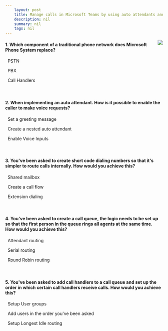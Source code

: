 ```yaml
---
    layout: post
    title: Manage calls in Microsoft Teams by using auto attendants and call queues 
    description: nil
    summary: nil
    tags: nil
---
```



 <a target="_blank" href="https://docs.microsoft.com/en-us/learn/modules/m365-teams-manage-calls-using-auto-attendants/8-knowledge-check/"><i class="fas fa-external-link-alt"></i> </a>
 <img align="right" src="https://docs.microsoft.com/en-us/learn/achievements/manage-calls-in-microsoft-teams-by-using-auto-attendants-and-call-queues.svg">
####  1. Which component of a traditional phone network does Microsoft Phone System replace?


<i class='far fa-square'></i> &nbsp;&nbsp;PSTN

<i class='fas fa-check-square' style='color: Dodgerblue;'></i> &nbsp;&nbsp;PBX

<i class='far fa-square'></i> &nbsp;&nbsp;Call Handlers
<br />
<br />
<br />

####  2. When implementing an auto attendant. How is it possible to enable the caller to make voice requests?


<i class='far fa-square'></i> &nbsp;&nbsp;Set a greeting message

<i class='far fa-square'></i> &nbsp;&nbsp;Create a nested auto attendant

<i class='fas fa-check-square' style='color: Dodgerblue;'></i> &nbsp;&nbsp;Enable Voice Inputs
<br />
<br />
<br />

####  3. You've been asked to create short code dialing numbers so that it's simpler to route calls internally. How would you achieve this?


<i class='far fa-square'></i> &nbsp;&nbsp;Shared mailbox

<i class='far fa-square'></i> &nbsp;&nbsp;Create a call flow

<i class='fas fa-check-square' style='color: Dodgerblue;'></i> &nbsp;&nbsp;Extension dialing
<br />
<br />
<br />

####  4. You've been asked to create a call queue, the logic needs to be set up so that the first person in the queue rings all agents at the same time. How would you achieve this?


<i class='fas fa-check-square' style='color: Dodgerblue;'></i> &nbsp;&nbsp;Attendant routing

<i class='far fa-square'></i> &nbsp;&nbsp;Serial routing

<i class='far fa-square'></i> &nbsp;&nbsp;Round Robin routing
<br />
<br />
<br />

####  5. You've been asked to add call handlers to a call queue and set up the order in which certain call handlers receive calls. How would you achieve this?


<i class='far fa-square'></i> &nbsp;&nbsp;Setup User groups

<i class='fas fa-check-square' style='color: Dodgerblue;'></i> &nbsp;&nbsp;Add users in the order you've been asked

<i class='far fa-square'></i> &nbsp;&nbsp;Setup Longest Idle routing
<br />
<br />
<br />
